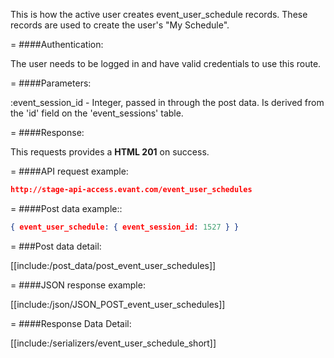 <!-- --- title: POST /event_user_schedules -->

This is how the active user creates event_user_schedule records. These records are used to create the user's "My Schedule".

=
####Authentication:

The user needs to be logged in and have valid credentials to use this route.

=
####Parameters:

:event_session_id - Integer, passed in through the post data. Is derived from the 'id' field on the 'event_sessions' table.

=
####Response:

This requests provides a <strong>HTML 201</strong> on success.

=
####API request example:
```json
http://stage-api-access.evant.com/event_user_schedules
```

=
####Post data example::
```json
{ event_user_schedule: { event_session_id: 1527 } }
``` 
 
=
###Post data detail:

[[include:/post_data/post_event_user_schedules]]

=
####JSON response example:

[[include:/json/JSON_POST_event_user_schedules]]

=
####Response Data Detail:

[[include:/serializers/event_user_schedule_short]]